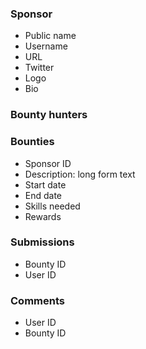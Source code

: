 ### Sponsor
- Public name
- Username
- URL
- Twitter
- Logo
- Bio
### Bounty hunters

### Bounties
- Sponsor ID
- Description: long form text
- Start date
- End date
- Skills needed
- Rewards
### Submissions
- Bounty ID
- User ID

### Comments
- User ID
- Bounty ID